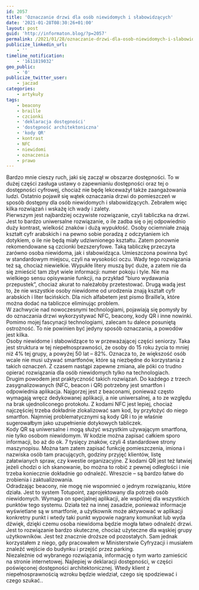 ```yaml
---
id: 2057
title: 'Oznaczanie drzwi dla osób niewidomych i słabowidzących'
date: '2021-01-28T08:30:26+01:00'
layout: post
guid: 'http://informaton.blog/?p=2057'
permalink: /2021/01/28/oznaczanie-drzwi-dla-osob-niewidomych-i-slabowidzacych/
publicize_linkedin_url:
    - ''
timeline_notification:
    - '1611819032'
geo_public:
    - '0'
publicize_twitter_user:
    - jaczad
categories:
    - artykuły
tags:
    - beacony
    - braille
    - czcionki
    - 'deklaracja dostępności'
    - 'dostępność architektoniczna'
    - 'kody QR'
    - kontrast
    - NFC
    - niewidomi
    - oznaczenia
    - prawo
---
```


Bardzo mnie cieszy ruch, jaki się zaczął w obszarze dostępności. To w dużej części zasługa ustawy o zapewnianiu dostępności oraz tej o dostępności cyfrowej, chociaż nie będę lekceważył także zaangażowania ludzi. Ostatnio pojawił się wątek oznaczania drzwi do pomieszczeń w sposób dostępny dla osób niewidomych i słabowidzących. Zebrałem więc kilka rozwiązań i wskażę ich wady i zalety.  
Pierwszym jest najbardziej oczywiste rozwiązanie, czyli tabliczka na drzwi. Jest to bardzo uniwersalne rozwiązanie, o ile zadba się o jej odpowiednio duży kontrast, wielkość znaków i dużą wypukłość. Osoby ociemniałe znają kształt cyfr arabskich i na pewno sobie poradzą z odczytaniem ich dotykiem, o ile nie będą miały udziwnionego kształtu. Zatem ponownie rekomendowane są czcionki bezszeryfowe. Taką tabliczkę przeczyta zarówno osoba niewidoma, jak i słabowidząca. Umieszczona powinna być w standardowym miejscu, czyli na wysokości oczu. Wady tego rozwiązania też są, chociaż niewielkie. Wypukłe litery muszą być duże, a zatem nie da się zmieścić tam zbyt wiele informacji: numer pokoju i tyle. Nie ma wielkiego sensu opisywanie funkcji, na przykład “biuro wydawania przepustek”, chociaż akurat to należałoby przetestować. Drugą wadą jest to, że nie wszystkie osoby niewidome od urodzenia znają kształt cyfr arabskich i liter łacińskich. Dla nich alfabetem jest pismo Braille’a, które można dodać na tabliczce eliminując problem.  
W zachwycie nad nowoczesnymi technologiami, pojawiają się pomysły by do oznaczania drzwi wykorzystywać NFC, beacony, kody QR i inne nowinki. Pomimo mojej fascynacji technologiami, zalecam tu dalece posuniętą ostrożność. To nie powinien być jedyny sposób oznaczania, a powodów jest kilka.  
Osoby niewidome i słabowidzące to w przeważającej części seniorzy. Taka jest struktura w tej niepełnosprawności, że osoby do 15 roku życia to mniej niż 4% tej grupy, a powyżej 50 lat – 82%. Oznacza to, że większość osób wcale nie musi używać smartfonów, które są niezbędne do korzystania z takich oznaczeń. Z czasem nastąpi zapewne zmiana, ale póki co trudno opierać rozwiązania dla osób niewidomych tylko na technologiach.  
Drugim powodem jest praktyczność takich rozwiązań. Do każdego z trzech zasygnalizowanych (NFC, beacon i QR) potrzebny jest smartfon i odpowiednia aplikacja. Najgorzej jest z beaconami, ponieważ często wymagają wręcz dedykowanej aplikacji, a nie uniwersalnej, a to ze względu na brak ujednoliconego protokołu. Z kodami NFC jest lepiej, chociaż najczęściej trzeba dokładnie zlokalizować sam kod, by przyłożyć do niego smartfon. Najmniej problematycznymi są kody QR i to je właśnie sugerowałbym jako uzupełnienie dotykowych tabliczek.  
Kody QR są uniwersalne i mogą służyć wszystkim używającym smartfona, nie tylko osobom niewidomym. W kodzie można zapisać całkiem sporo informacji, bo aż do ok. 7 tysięcy znaków, czyli 4 standardowe strony maszynopisu. Można tam zatem zapisać funkcję pomieszczenia, imiona i nazwiska osób tam pracujących, godziny przyjęć klientów, listę załatwianych spraw, czy kwestie organizacyjne. Z kodami QR jest też łatwiej jeżeli chodzi o ich skanowanie, bo można to robić z pewnej odległości i nie trzeba koniecznie dokładnie go odnaleźć. Wreszcie – są bardzo łatwe do zrobienia i zaktualizowania.  
Odradzając beacony, nie mogę nie wspomnieć o jednym rozwiązaniu, które działa. Jest to system Totupoint, zaprojektowany dla potrzeb osób niewidomych. Wymaga on specjalnej aplikacji, ale wspólnej dla wszystkich punktów tego systemu. Działa też na innej zasadzie, ponieważ informacje wyświetlane są w smartfonie, a użytkownik może aktywować w aplikacji konkretny punkt i wtedy taki punkt wypowie nagrany komunikat lub wyda dźwięk, dzięki czemu osoba niewidoma będzie mogła łatwo odnaleźć drzwi. Jest to rozwiązanie bardzo skuteczne, chociaż użyteczne dla wąskiej grupy użytkowników. Jest też znacznie droższe od pozostałych. Sam jednak korzystałem z niego, gdy pracowałem w Ministerstwie Cyfryzacji i musiałem znaleźć wejście do budynku i przejść przez parking.  
Niezależnie od wybranego rozwiązania, informację o tym warto zamieścić na stronie internetowej. Najlepiej w deklaracji dostępności, w części poświęconej dostępności architektonicznej. Wtedy klient z niepełnosprawnością wzroku będzie wiedział, czego się spodziewać i czego szukać..
